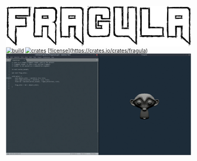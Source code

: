 ![header](header.png "Fragula")
[![build](https://img.shields.io/travis/com/mandeep/fragula?style=flat-square)](https://travis-ci.com/mandeep/fragula) [![crates](https://img.shields.io/crates/v/fragula?style=flat-square)](https://crates.io/crates/fragula) [[!license](https://img.shields.io/crates/l/fragula?style=flat-square)](https://crates.io/crates/fragula)
![demo](demo.gif)
